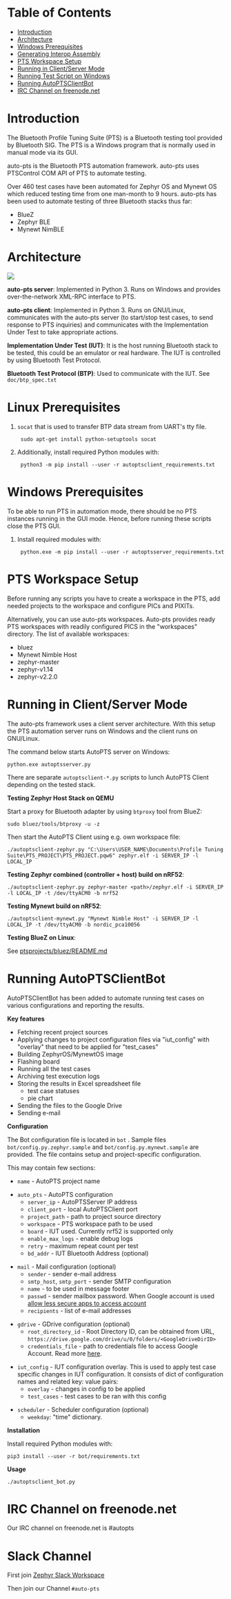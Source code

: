 # Table of Contents

   * [Introduction](#introduction)
   * [Architecture](#architecture)
   * [Windows Prerequisites](#windows-prerequisites)
   * [Generating Interop Assembly](#generating-interop-assembly)
   * [PTS Workspace Setup](#pts-workspace-setup)
   * [Running in Client/Server Mode](#running-in-clientserver-mode)
   * [Running Test Script on Windows](#running-test-script-on-windows)
   * [Running AutoPTSClientBot](#running-autoptsclientbot)
   * [IRC Channel on freenode.net](#irc-channel-on-freenodenet)

# Introduction

The Bluetooth Profile Tuning Suite (PTS) is a Bluetooth testing tool provided by Bluetooth SIG. The PTS is a Windows program that is normally used in manual mode via its GUI.

auto-pts is the Bluetooth PTS automation framework. auto-pts uses PTSControl COM API of PTS to automate testing.

Over 460 test cases have been automated for Zephyr OS and Mynewt OS which reduced testing time from one man-month to 9 hours. auto-pts has been used to automate testing of three Bluetooth stacks thus far:

* BlueZ
* Zephyr BLE
* Mynewt NimBLE

# Architecture

![](images/autp-pts-architecture-diagram.png)

**auto-pts server**: Implemented in Python 3. Runs on Windows and provides over-the-network XML-RPC interface to PTS.

**auto-pts client**: Implemented in Python 3. Runs on GNU/Linux, communicates with the auto-pts server (to start/stop test cases, to send response to PTS inquiries) and communicates with the Implementation Under Test to take appropriate actions.

**Implementation Under Test (IUT)**: It is the host running Bluetooth stack to be tested, this could be an emulator or real hardware. The IUT is controlled by using Bluetooth Test Protocol.

**Bluetooth Test Protocol (BTP)**: Used to communicate with the IUT. See `doc/btp_spec.txt`

# Linux Prerequisites

1. `socat` that is used to transfer BTP data stream from UART's tty file.

        sudo apt-get install python-setuptools socat

2. Additionally, install required Python modules with:

        python3 -m pip install --user -r autoptsclient_requirements.txt

# Windows Prerequisites

To be able to run PTS in automation mode, there should be no PTS instances running in the GUI mode. Hence, before running these scripts close the PTS GUI.

1. Install required modules with:

        python.exe -m pip install --user -r autoptsserver_requirements.txt

# PTS Workspace Setup

Before running any scripts you have to create a workspace in the PTS, add needed projects to the workspace and configure PICs and PIXITs.

Alternatively, you can use auto-pts workspaces. Auto-pts provides ready PTS workspaces with readily configured PICS in the "workspaces" directory. The list of available workspaces:

  * bluez
  * Mynewt Nimble Host
  * zephyr-master
  * zephyr-v1.14
  * zephyr-v2.2.0

# Running in Client/Server Mode

The auto-pts framework uses a client server architecture. With this setup the PTS automation server runs on Windows and the client runs on GNU/Linux.

The command below starts AutoPTS server on Windows:

    python.exe autoptsserver.py

There are separate `autoptsclient-*.py` scripts to lunch AutoPTS Client depending on the tested stack.

**Testing Zephyr Host Stack on QEMU**

Start a proxy for Bluetooth adapter by using `btproxy` tool from BlueZ:

    sudo bluez/tools/btproxy -u -z

Then start the AutoPTS Client using e.g. own workspace file:

    ./autoptsclient-zephyr.py "C:\Users\USER_NAME\Documents\Profile Tuning Suite\PTS_PROJECT\PTS_PROJECT.pqw6" zephyr.elf -i SERVER_IP -l LOCAL_IP

**Testing Zephyr combined (controller + host) build on nRF52**:

    ./autoptsclient-zephyr.py zephyr-master <path>/zephyr.elf -i SERVER_IP -l LOCAL_IP -t /dev/ttyACM0 -b nrf52


**Testing Mynewt build on nRF52**:

    ./autoptsclient-mynewt.py "Mynewt Nimble Host" -i SERVER_IP -l LOCAL_IP -t /dev/ttyACM0 -b nordic_pca10056

**Testing BlueZ on Linux**:

See [ptsprojects/bluez/README.md](./ptsprojects/bluez/README.md)

# Running AutoPTSClientBot

AutoPTSClientBot has been added to automate running test cases on various
configurations and reporting the results.

**Key features**

- Fetching recent project sources
- Applying changes to project configuration files via "iut_config"
with "overlay" that need to be applied for "test_cases"
- Building ZephyrOS/MynewtOS image
- Flashing board
- Running all the test cases
- Archiving test execution logs
- Storing the results in Excel spreadsheet file
    - test case statuses
    - pie chart
- Sending the files to the Google Drive
- Sending e-mail

**Configuration**

The Bot configuration file is located in `bot` . Sample files `bot/config.py.zephyr.sample`
and `bot/config.py.mynewt.sample` are provided. The file contains setup and project-specific configuration.

This may contain few sections:
- `name` - AutoPTS project name
* `auto_pts` - AutoPTS configuration
    - `server_ip` - AutoPTSServer IP address
    - `client_port` - local AutoPTSClient port
    - `project_path` - path to project source directory
    - `workspace` - PTS workspace path to be used
    - `board` - IUT used. Currently nrf52 is supported only
    - `enable_max_logs` - enable debug logs
    - `retry` - maximum repeat count per test
    - `bd_addr` - IUT Bluetooth Address (optional)
- `mail` - Mail configuration (optional)
    - `sender` - sender e-mail address
    - `smtp_host`, `smtp_port` - sender SMTP configuration
    - `name` - to be used in message footer
    - `passwd` - sender mailbox password. When Google account is used [allow
    less secure apps to access account](https://myaccount.google.com/lesssecureapps)
    - `recipients` - list of e-mail addresses
* `gdrive` - GDrive configuration (optional)
    - `root_directory_id` - Root Directory ID, can be obtained from URL,
    `https://drive.google.com/drive/u/0/folders/<GoogleDriveDirID>`
    - `credentials_file` - path to credentials file to access Google Account.
    Read more [here](https://developers.google.com/drive/v3/web/quickstart/python).
- `iut_config` - IUT configuration overlay. This is used to apply test case
specific changes in IUT configuration. It consists of dict of configuration
names and related key: value pairs:
    - `overlay` - changes in config to be applied
    - `test_cases` - test cases to be ran with this config
* `scheduler` - Scheduler configuration (optional)
    - `weekday`: "time" dictionary.

**Installation**

Install required Python modules with:

    pip3 install --user -r bot/requirements.txt

**Usage**

    ./autoptsclient_bot.py

# IRC Channel on freenode.net

Our IRC channel on freenode.net is #autopts

# Slack Channel 

First join [Zephyr Slack Workspace](https://join.slack.com/t/zephyrproject/shared_invite/zt-953wf991-q7qw_houhNJrwT~Ac1TJEg)

Then join our Channel `#auto-pts`

